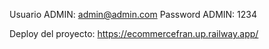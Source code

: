 Usuario ADMIN: admin@admin.com
Password ADMIN: 1234

Deploy del proyecto: 
https://ecommercefran.up.railway.app/
